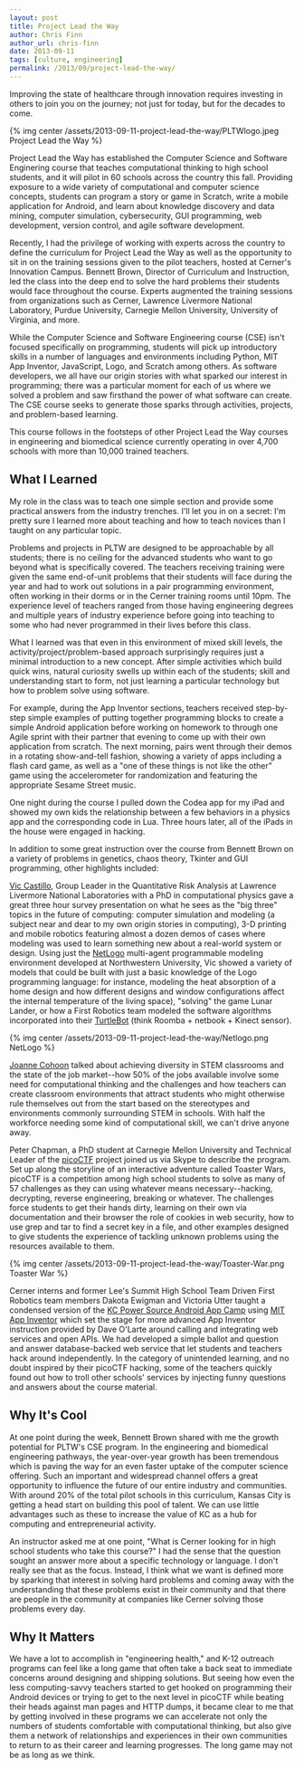 ```yaml
---
layout: post
title: Project Lead the Way
author: Chris Finn
author_url: chris-finn
date: 2013-09-11
tags: [culture, engineering]
permalink: /2013/09/project-lead-the-way/
---
```


Improving the state of healthcare through innovation requires investing in others to join you on the journey; not just for today, but for the decades to come.

{% img center /assets/2013-09-11-project-lead-the-way/PLTWlogo.jpeg Project Lead the Way %}

Project Lead the Way has established the Computer Science and Software Enginering course that teaches computational thinking to high school students, and it will pilot in 60 schools across the country this fall. Providing exposure to a wide variety of computational and computer science concepts, students can program a story or game in Scratch, write a mobile application for Android, and learn about knowledge discovery and data mining, computer simulation, cybersecurity, GUI programming, web development, version control, and agile software development.

Recently, I had the privilege of working with experts across the country to define the curriculum for Project Lead the Way as well as the opportunity to sit in on the training sessions given to the pilot teachers, hosted at Cerner's Innovation Campus. Bennett Brown, Director of Curriculum and Instruction, led the class into the deep end to solve the hard problems their students would face throughout the course. Experts augmented the training sessions from organizations such as Cerner, Lawrence Livermore National Laboratory, Purdue University, Carnegie Mellon University, University of Virginia, and more.

While the Computer Science and Software Engineering course (CSE) isn't focused specifically on programming, students will pick up introductory skills in a number of languages and environments including Python, MIT App Inventor, JavaScript, Logo, and Scratch among others. As software developers, we all have our origin stories with what sparked our interest in programming; there was a particular moment for each of us where we solved a problem and saw firsthand the power of what software can create. The CSE course seeks to generate those sparks through activities, projects, and problem-based learning.

This course follows in the footsteps of other Project Lead the Way courses in engineering and biomedical science currently operating in over 4,700 schools with more than 10,000 trained teachers.

## **What I Learned**

My role in the class was to teach one simple section and provide some practical answers from the industry trenches. I'll let you in on a secret: I'm pretty sure I learned more about teaching and how to teach novices than I taught on any particular topic.

Problems and projects in PLTW are designed to be approachable by all students; there is no ceiling for the advanced students who want to go beyond what is specifically covered. The teachers receiving training were given the same end-of-unit problems that their students will face during the year and had to work out solutions in a pair programming environment, often working in their dorms or in the Cerner training rooms until 10pm. The experience level of teachers ranged from those having engineering degrees and multiple years of industry experience before going into teaching to some who had never programmed in their lives before this class.

What I learned was that even in this environment of mixed skill levels, the activity/project/problem-based approach surprisingly requires just a minimal introduction to a new concept. After simple activities which build quick wins, natural curiosity swells up within each of the students; skill and understanding start to form, not just learning a particular technology but how to problem solve using software.

For example, during the App Inventor sections, teachers received step-by-step simple examples of putting together programming blocks to create a simple Android application before working on homework to through one Agile sprint with their partner that evening to come up with their own application from scratch. The next morning, pairs went through their demos in a rotating show-and-tell fashion, showing a variety of apps including a flash card game, as well as a "one of these things is not like the other" game using the accelerometer for randomization and featuring the appropriate Sesame Street music.

One night during the course I pulled down the Codea app for my iPad and showed my own kids the relationship between a few behaviors in a physics app and the corresponding code in Lua. Three hours later, all of the iPads in the house were engaged in hacking.

In addition to some great instruction over the course from Bennett Brown on a variety of problems in genetics, chaos theory, Tkinter and GUI programming, other highlights included:

[Vic Castillo](https://www-eng.llnl.gov/bios/bios_castillo.html), Group Leader in the Quantitative Risk Analysis at Lawrence Livermore National Laboratories with a PhD in computational physics gave a great three hour survey presentation on what he sees as the "big three" topics in the future of computing: computer simulation and modeling (a subject near and dear to my own origin stories in computing), 3-D printing and mobile robotics featuring almost a dozen demos of cases where modeling was used to learn something new about a real-world system or design. Using just the [NetLogo](http://ccl.northwestern.edu/netlogo/) multi-agent programmable modeling environment developed at Northwestern University, Vic showed a variety of models that could be built with just a basic knowledge of the Logo programming language: for instance, modeling the heat absorption of a home design and how different designs and window configurations affect the internal temperature of the living space), "solving" the game Lunar Lander, or how a First Robotics team modeled the software algorithms incorporated into their [TurtleBot](http://turtlebot.com) (think Roomba + netbook + Kinect sensor).

{% img center /assets/2013-09-11-project-lead-the-way/Netlogo.png NetLogo %}

[Joanne Cohoon](http://people.virginia.edu/~jlc6j/) talked about achieving diversity in STEM classrooms and the state of the job market--how 50% of the jobs available involve some need for computational thinking and the challenges and how teachers can create classroom environments that attract students who might otherwise rule themselves out from the start based on the stereotypes and environments commonly surrounding STEM in schools. With half the workforce needing some kind of computational skill, we can't drive anyone away.

Peter Chapman, a PhD student at Carnegie Mellon University and Technical Leader of the [picoCTF](https://picoctf.com) project joined us via Skype to describe the program. Set up along the storyline of an interactive adventure called Toaster Wars, picoCTF is a competition among high school students to solve as many of 57 challenges as they can using whatever means necessary--hacking, decrypting, reverse engineering, breaking or whatever. The challenges force students to get their hands dirty, learning on their own via documentation and their browser the role of cookies in web security, how to use grep and tar to find a secret key in a file, and other examples designed to give students the experience of tackling unknown problems using the resources available to them.

{% img center /assets/2013-09-11-project-lead-the-way/Toaster-War.png Toaster War %}

Cerner interns and former Lee's Summit High School Team Driven First Robotics team members Dakota Ewigman and Victoria Utter taught a condensed version of the [KC Power Source Android App Camp](http://kcpowersource.com/appcamp/) using [MIT App Inventor](http://appinventor.mit.edu) which set the stage for more advanced App Inventor instruction provided by Dave O'Larte around calling and integrating web services and open APIs. We had developed a simple ballot and question and answer database-backed web service that let students and teachers hack around independently. In the category of unintended learning, and no doubt inspired by their picoCTF hacking, some of the teachers quickly found out how to troll other schools' services by injecting funny questions and answers about the course material.

## **Why It's Cool**

At one point during the week, Bennett Brown shared with me the growth potential for PLTW's CSE program. In the engineering and biomedical engineering pathways, the year-over-year growth has been tremendous which is paving the way for an even faster uptake of the computer science offering. Such an important and widespread channel offers a great opportunity to influence the future of our entire industry and communities. With around 20% of the total pilot schools in this curriculum, Kansas City is getting a head start on building this pool of talent. We can use little advantages such as these to increase the value of KC as a hub for computing and entrepreneurial activity.

An instructor asked me at one point, "What is Cerner looking for in high school students who take this course?" I had the sense that the question sought an answer more about a specific technology or language. I don't really see that as the focus. Instead, I think what we want is defined more by sparking that interest in solving hard problems and coming away with the understanding that these problems exist in their community and that there are people in the community at companies like Cerner solving those problems every day.

## **Why It Matters**

We have a lot to accomplish in "engineering health," and K-12 outreach programs can feel like a long game that often take a back seat to immediate concerns around designing and shipping solutions. But seeing how even the less computing-savvy teachers started to get hooked on programming their Android devices or trying to get to the next level in picoCTF while beating their heads against man pages and HTTP dumps, it became clear to me that by getting involved in these programs we can accelerate not only the numbers of students comfortable with computational thinking, but also give them a network of relationships and experiences in their own communities to return to as their career and learning progresses. The long game may not be as long as we think.

